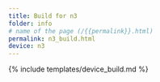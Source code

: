 ```yaml
---
title: Build for n3
folder: info
# name of the page (/{{permalink}}.html)
permalink: n3_build.html
device: n3
---
```

{% include templates/device_build.md %}
